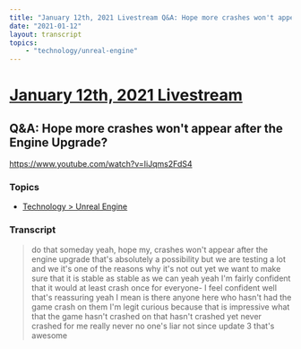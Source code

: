 ```yaml
---
title: "January 12th, 2021 Livestream Q&A: Hope more crashes won't appear after the Engine Upgrade?"
date: "2021-01-12"
layout: transcript
topics:
    - "technology/unreal-engine"
---
```

# [January 12th, 2021 Livestream](../2021-01-12.md)
## Q&A: Hope more crashes won't appear after the Engine Upgrade?
https://www.youtube.com/watch?v=IiJqms2FdS4

### Topics
* [Technology > Unreal Engine](../topics/technology/unreal-engine.md)

### Transcript

> do that someday yeah, hope my, crashes won't appear after the engine upgrade that's absolutely a possibility but we are testing a lot and we it's one of the reasons why it's not out yet we want to make sure that it is stable as stable as we can yeah yeah I'm fairly confident that it would at least crash once for everyone- I feel confident well that's reassuring yeah I mean is there anyone here who hasn't had the game crash on them I'm legit curious because that is impressive what that the game hasn't crashed on that hasn't crashed yet never crashed for me really never no one's liar not since update 3 that's awesome
